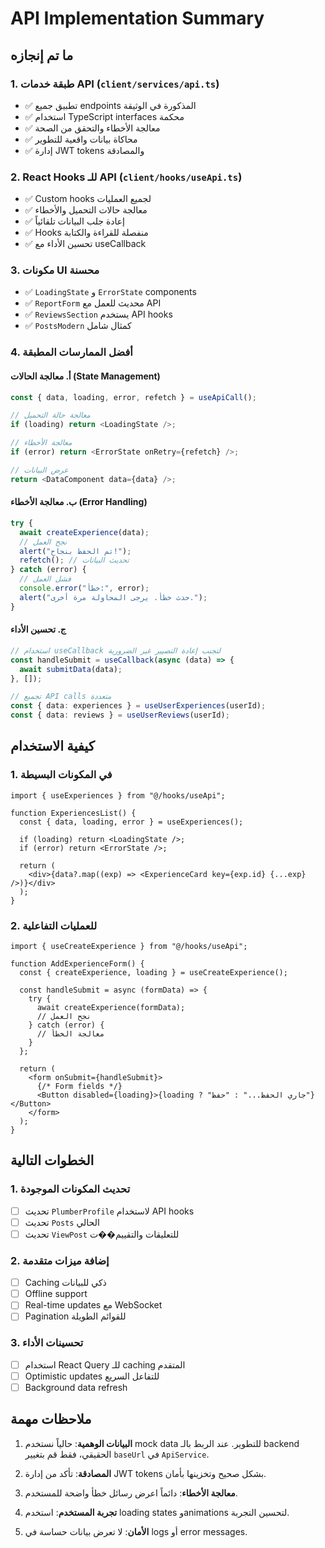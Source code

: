 # API Implementation Summary

## ما تم إنجازه

### 1. طبقة خدمات API (`client/services/api.ts`)

- ✅ تطبيق جميع endpoints المذكورة في الوثيقة
- ✅ استخدام TypeScript interfaces محكمة
- ✅ معالجة الأخطاء والتحقق من الصحة
- ✅ محاكاة بيانات واقعية للتطوير
- ✅ إدارة JWT tokens والمصادقة

### 2. React Hooks للـ API (`client/hooks/useApi.ts`)

- ✅ Custom hooks لجميع العمليات
- ✅ معالجة حالات التحميل والأخطاء
- ✅ إعادة جلب البيانات تلقائياً
- ✅ Hooks منفصلة للقراءة والكتابة
- ✅ تحسين الأداء مع useCallback

### 3. مكونات UI محسنة

- ✅ `LoadingState` و `ErrorState` components
- ✅ `ReportForm` محديث للعمل مع API
- ✅ `ReviewsSection` يستخدم API hooks
- ✅ `PostsModern` كمثال شامل

### 4. أفضل الممارسات المطبقة

#### أ. معالجة الحالات (State Management)

```typescript
const { data, loading, error, refetch } = useApiCall();

// معالجة حالة التحميل
if (loading) return <LoadingState />;

// معالجة الأخطاء
if (error) return <ErrorState onRetry={refetch} />;

// عرض البيانات
return <DataComponent data={data} />;
```

#### ب. معالجة الأخطاء (Error Handling)

```typescript
try {
  await createExperience(data);
  // نجح العمل
  alert("تم الحفظ بنجاح!");
  refetch(); // تحديث البيانات
} catch (error) {
  // فشل العمل
  console.error("خطأ:", error);
  alert("حدث خطأ. يرجى المحاولة مرة أخرى.");
}
```

#### ج. تحسين الأداء

```typescript
// استخدام useCallback لتجنب إعادة التصيير غير الضرورية
const handleSubmit = useCallback(async (data) => {
  await submitData(data);
}, []);

// تجميع API calls متعددة
const { data: experiences } = useUserExperiences(userId);
const { data: reviews } = useUserReviews(userId);
```

## كيفية الاستخدام

### 1. في المكونات البسيطة

```tsx
import { useExperiences } from "@/hooks/useApi";

function ExperiencesList() {
  const { data, loading, error } = useExperiences();

  if (loading) return <LoadingState />;
  if (error) return <ErrorState />;

  return (
    <div>{data?.map((exp) => <ExperienceCard key={exp.id} {...exp} />)}</div>
  );
}
```

### 2. للعمليات التفاعلية

```tsx
import { useCreateExperience } from "@/hooks/useApi";

function AddExperienceForm() {
  const { createExperience, loading } = useCreateExperience();

  const handleSubmit = async (formData) => {
    try {
      await createExperience(formData);
      // نجح العمل
    } catch (error) {
      // معالجة الخطأ
    }
  };

  return (
    <form onSubmit={handleSubmit}>
      {/* Form fields */}
      <Button disabled={loading}>{loading ? "جاري الحفظ..." : "حفظ"}</Button>
    </form>
  );
}
```

## الخطوات التالية

### 1. تحديث المكونات الموجودة

- [ ] تحديث `PlumberProfile` لاستخدام API hooks
- [ ] تحديث `Posts` الحالي
- [ ] تحديث `ViewPost` للتعليقات والتقييم��ت

### 2. إضافة ميزات متقدمة

- [ ] Caching ذكي للبيانات
- [ ] Offline support
- [ ] Real-time updates مع WebSocket
- [ ] Pagination للقوائم الطويلة

### 3. تحسينات الأداء

- [ ] استخدام React Query للـ caching المتقدم
- [ ] Optimistic updates للتفاعل السريع
- [ ] Background data refresh

## ملاحظات مهمة

1. **البيانات الوهمية**: حالياً نستخدم mock data للتطوير. عند الربط بالـ backend الحقيقي، فقط قم بتغيير `baseUrl` في `ApiService`.

2. **المصادقة**: تأكد من إدارة JWT tokens بشكل صحيح وتخزينها بأمان.

3. **معالجة الأخطاء**: دائماً اعرض رسائل خطأ واضحة للمستخدم.

4. **تجربة المستخدم**: استخدم loading states وanimations لتحسين التجربة.

5. **الأمان**: لا تعرض بيانات حساسة في logs أو error messages.

